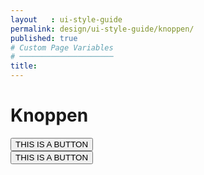 ```yaml
---
layout   : ui-style-guide
permalink: design/ui-style-guide/knoppen/
published: true
# Custom Page Variables
# ─────────────────────
title:
---
```


<div class="container">
<h1>Knoppen</h1>

<div class="row">

<div class="col-12 background">
<div class="col-12">
<button class="col-5">THIS IS A BUTTON</button>
</div>


<div class="row">
<div class="col-12">
<button class="button1 col-5">THIS IS A BUTTON</button>
</div>
</div>